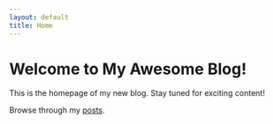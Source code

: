 ```yaml
---
layout: default
title: Home
---
```


# Welcome to My Awesome Blog!

This is the homepage of my new blog. Stay tuned for exciting content!

Browse through my [posts](./_posts/).
